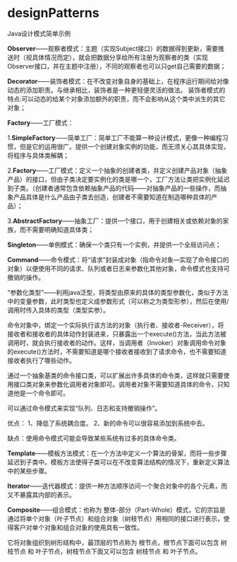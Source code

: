 # designPatterns
Java设计模式简单示例

**Observer**——观察者模式：主题（实现Subject接口）的数据得到更新，需要推送时（视具体情况而定），就会把数据分享给所有注册为观察者的类（实现Observer接口，并在主题中注册），不同的观察者也可以只get自己需要的数据；

**Decorator**——装饰者模式：在不改变对象自身的基础上，在程序运行期间给对像动态的添加职责。与继承相比，装饰者是一种更轻便灵活的做法。
装饰者模式的特点:可以动态的给某个对象添加额外的职责，而不会影响从这个类中派生的其它对象；

**Factory**——工厂模式：

1.**SimpleFactory**——简单工厂：简单工厂不能算一种设计模式，更像一种编程习惯，但是它的运用很广。提供一个创建对象实例的功能，而无须关心其具体实现，将程序与具体类解耦；
    
2.**Factory**——工厂模式：定义一个抽象的创建者类，并定义创建产品对象（抽象产品）的接口，但由子类决定要实例化的类是哪一个，工厂方法让类把实例化延迟到子类。（创建者通常包含依赖抽象产品的代码——对抽象产品的一些操作，而抽象产品具体是什么产品由子类去创造，创建者不需要知道在制造哪种具体的产品）；

3.**AbstractFactory**——抽象工厂：提供一个接口，用于创建相关或依赖对象的家族，而不需要明确知道具体类；


**Singleton**——单例模式：确保一个类只有一个实例，并提供一个全局访问点；

**Command**——命令模式：将“请求”封装成对象（指命令对象—实现了命令接口的对象）以便使用不同的请求、队列或者日志来参数化其他对象，命令模式也支持可撤销的操作。 

   “参数化类型”——利用java泛型，将类型由原来的具体的类型参数化，类似于方法中的变量参数，此时类型也定义成参数形式（可以称之为类型形参），然后在使用/调用时传入具体的类型（类型实参）。
   
   命令对象中，绑定一个实际执行该方法的对象（执行者、接收者-Receiver），将接收者和接收者的具体动作封装进来，只暴露出一个execute()方法，当此方法被调用时，就会执行接收者的动作。这样，当调用者（Invoker）对象调用命令对象的execute()方法时，不需要知道是哪个接收者接收到了请求命令，也不需要知道接收者执行了哪些动作。

   通过一个抽象基类的命令接口类，可以扩展出许多具体的命令类，这样就只需要使用接口类对象来参数化调用者对象即可。调用者对象不需要知道具体的命令，只知道他是一个命令即可。

   可以通过命令模式来实现“队列、日志和支持撤销操作”。

优点： 1、降低了系统耦合度。 2、新的命令可以很容易添加到系统中去。

缺点：使用命令模式可能会导致某些系统有过多的具体命令类。

**Template**——模板方法模式：在一个方法中定义一个算法的骨架，而将一些步骤延迟到子类中。模板方法使得子类可以在不改变算法结构的情况下，重新定义算法中的某些步骤。

**Iterator**——迭代器模式：提供一种方法顺序访问一个聚合对象中的各个元素，而又不暴露其内部的表示。

**Composite**——组合模式：也称为 整体-部分（Part-Whole）模式，它的宗旨是通过将单个对象（叶子节点）和组合对象（树枝节点）用相同的接口进行表示，使得客户对单个对象和组合对象的使用具有一致性。
    
   它将对象组织到树形结构中，最顶层的节点称为 根节点，根节点下面可以包含 树枝节点 和 叶子节点，树枝节点下面又可以包含 树枝节点 和 叶子节点。